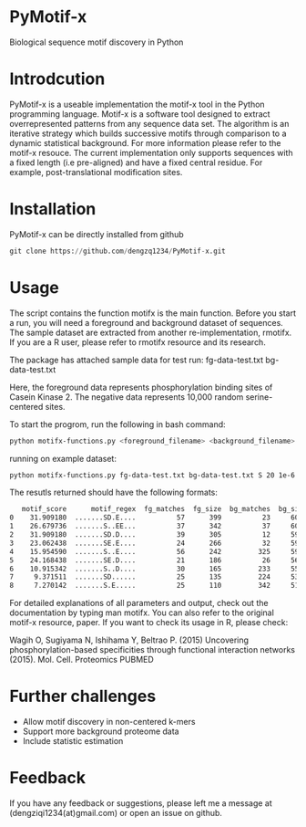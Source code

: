 
# PyMotif-x

Biological sequence motif discovery in Python

# Introdcution

PyMotif-x is a useable implementation the motif-x tool in the Python programming language. Motif-x is a software tool designed to extract overrepresented patterns from any sequence data set. The algorithm is an iterative strategy which builds successive motifs through comparison to a dynamic statistical background. For more information please refer to the motif-x resouce. The current implementation only supports sequences with a fixed length (i.e pre-aligned) and have a fixed central residue. For example, post-translational modification sites.

# Installation

PyMotif-x can be directly installed from github 


```python
git clone https://github.com/dengzq1234/PyMotif-x.git
```

# Usage

The script contains the function motifx is the main function. Before you start a run, you will need a foreground and background dataset of sequences. The sample dataset are extracted from another re-implementation, rmotifx. If you are a R user, please refer to rmotifx resource and its research.

The package has attached sample data for test run:
fg-data-test.txt
bg-data-test.txt 

Here, the foreground data represents phosphorylation binding sites of Casein Kinase 2. The negative data represents 10,000 random serine-centered sites.

To start the progrom, run the following in bash command:


```bash
python motifx-functions.py <foreground_filename> <background_filename> <central_residue> <minimum_ocurrences> <p_value_cutoff> <verbose> <perl_minimum_activation>
```



running on example dataset:



```bash
python motifx-functions.py fg-data-test.txt bg-data-test.txt S 20 1e-6 False False
```

The resutls returned should have the following formats:

```bash
   motif_score      motif_regex  fg_matches  fg_size  bg_matches  bg_size  fold_increase
0    31.909180  .......SD.E....          57      399          23     6039      37.509317
1    26.679736  .......S..EE...          37      342          37     6016      17.590643
2    31.909180  .......SD.D....          39      305          12     5979      63.710656
3    23.062438  .......SE.E....          24      266          32     5967      16.824248
4    15.954590  .......S..E....          56      242         325     5935       4.225811
5    24.168438  .......SE.D....          21      186          26     5610      24.361042
6    10.915342  .......S..D....          30      165         233     5584       4.357394
7     9.371511  .......SD......          25      135         224     5351       4.423776
8     7.270142  .......S.E.....          25      110         342     5127       3.407097
```

For detailed explanations of all parameters and output, check out the documentation by typing man motifx. You can also refer to the original motif-x resource, paper. If you want to check its usage in R, please check: 

Wagih O, Sugiyama N, Ishihama Y, Beltrao P. (2015) Uncovering phosphorylation-based specificities through functional interaction networks (2015). Mol. Cell. Proteomics PUBMED

# Further challenges

* Allow motif discovery in non-centered k-mers
* Support more background proteome data
* Include statistic estimation

# Feedback

If you have any feedback or suggestions, please left me a message at (dengziqi1234(at)gmail.com) or open an issue on github.
